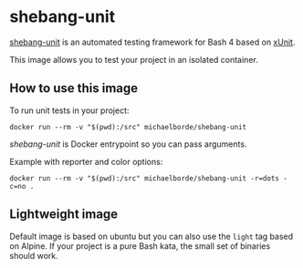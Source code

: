 # shebang-unit

[shebang-unit] is an automated testing framework for Bash 4 based on [xUnit].

This image allows you to test your project in an isolated container.

## How to use this image

To run unit tests in your project:

```
docker run --rm -v "$(pwd):/src" michaelborde/shebang-unit
```

*shebang-unit* is Docker entrypoint so you can pass arguments.

Example with reporter and color options:

```
docker run --rm -v "$(pwd):/src" michaelborde/shebang-unit -r=dots -c=no .
```

## Lightweight image

Default image is based on ubuntu but you can also use the `light` tag based on Alpine. If your project is a pure Bash kata, the small set of binaries should work.


[shebang-unit]: https://github.com/arpinum-oss/shebang-unit
[xUnit]: http://wikipedia.org/wiki/XUnit
